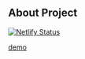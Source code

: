 ## About Project

[![Netlify Status](https://api.netlify.com/api/v1/badges/f45dab94-4043-4778-9c97-6e81396d3c44/deploy-status)](https://app.netlify.com/sites/casestudyinnova/deploys)

[demo](https://casestudyinnovance.netlify.app/)
